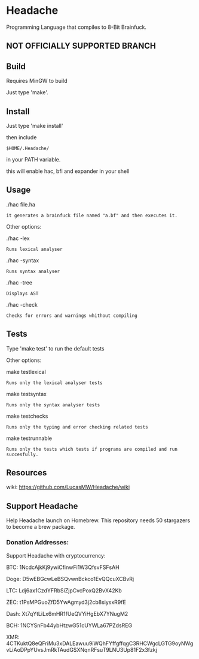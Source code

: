 # Headache
Programming Language that compiles to 8-Bit Brainfuck.

## NOT OFFICIALLY SUPPORTED BRANCH


## Build

Requires MinGW to build

Just type 'make'.

## Install

Just type 'make install'

then include 
		
	$HOME/.Headache/ 

in your PATH variable.

this will enable hac, bfi and expander in your shell 

## Usage

./hac file.ha

	it generates a brainfuck file named "a.bf" and then executes it.

Other options:

./hac -lex
	
	Runs lexical analyser

./hac -syntax
	
	Runs syntax analyser

./hac -tree
	
	Displays AST

./hac -check
	
	Checks for errors and warnings whithout compiling

## Tests

Type 'make test' to run the default tests

Other options:

make testlexical
	
	Runs only the lexical analyser tests

make testsyntax
	
	Runs only the syntax analyser tests

make testchecks
	
	Runs only the typing and error checking related tests

make testrunnable
	
	Runs only the tests which tests if programs are compiled and run succesfully.

## Resources

wiki: https://github.com/LucasMW/Headache/wiki


## Support Headache

Help Headache launch on Homebrew. This repository needs 50 stargazers to become a brew package. 

### Donation Addresses:

Support Headache with cryptocurrency:

BTC: 1NcdcAjkKj9ywiCfinwFi1W3QfsvFSFsAH

Doge: D5wEBGcwLeBSQvwnBckco1EvQQcuXCBvRj

LTC: Ldj6ax1CzdYFRbSiZjpCvcPoxQ2BvX42Kb

ZEC: t1PsMPGuoZfD5YwAgmyd3j2cb8siysxR9fE

Dash: Xt7qYtLiLx6mHR1fUeQVYiHgEbX7YNugM2

BCH: 1NCYSnFb44ybHtzwG51cUYWLa67PZdsREG

XMR: 4CTKuktQ8eQFriMu3xDALEawuu9iWQhFYffgffqgC3RHCWgcLGTG9oyNWgvLiAoDPpYUvsJmRkTAudGSXNqnRFsuT9LNU3Up81F2x3fzkj





